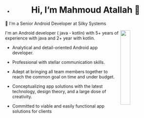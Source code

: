 - <h1 align="center">Hi, I’m Mahmoud Atallah 👋</h1>

🔭 I'm a Senior Android Developer at Silky Systems

<img src="https://github.com/mohamedabusrea/mohamedabusrea/blob/master/profile-img.png" align="right" width="25%"/>

I'm an Android developer ( java - kotlin) with 5+ years of experience with java and 2+ year with kotlin.
* Analytical and detail-oriented Android app developer.

* Professional with stellar communication skills. 

* Adept at bringing all team members together to reach the common goal on time and under budget.

* Conceptualizing app solutions with the latest technology, design theory, and a large dose of creativity.

* Committed to viable and easily functional app solutions for clients


<!---
engmahmoudatallah/engmahmoudatallah is a ✨ special ✨ repository because its `README.md` (this file) appears on your GitHub profile.
You can click the Preview link to take a look at your changes.
--->
